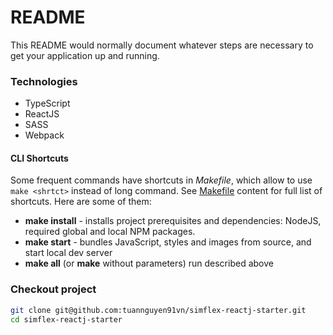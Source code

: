 # README #

This README would normally document whatever steps are necessary to get your application up and running.

### Technologies ###

* TypeScript
* ReactJS
* SASS
* Webpack

#### CLI Shortcuts
Some frequent commands have shortcuts in *Makefile*, which allow to use ```make <shrtct>```
instead of long command. See [Makefile](Makefile) content for full list of shortcuts.
Here are some of them:

* **make install** - installs project prerequisites and dependencies:
 NodeJS, required global and local NPM packages.
* **make start** - bundles JavaScript, styles and images from source, and start
local dev server
* **make all** (or **make** without parameters) run described above

### Checkout project

```bash
git clone git@github.com:tuannguyen91vn/simflex-reactj-starter.git
cd simflex-reactj-starter
```
